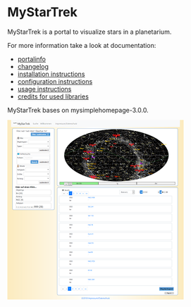 # MyStarTrek

MyStarTrek is a portal to visualize stars in a planetarium.

For more information take a look at documentation:
- [portalinfo](docs/INFO.md)
- [changelog](docs/CHANGELOG.md) 
- [installation instructions](docs/INSTALL.md)
- [configuration instructions](docs/CONFIGURATION.md)
- [usage instructions](docs/DATAIMPORT.md)
- [credits for used libraries](docs/CREDITS.md)

MyStarTrek bases on mysimplehomepage-3.0.0.

![searchpage](docs/images/searchpage-x400.png)

